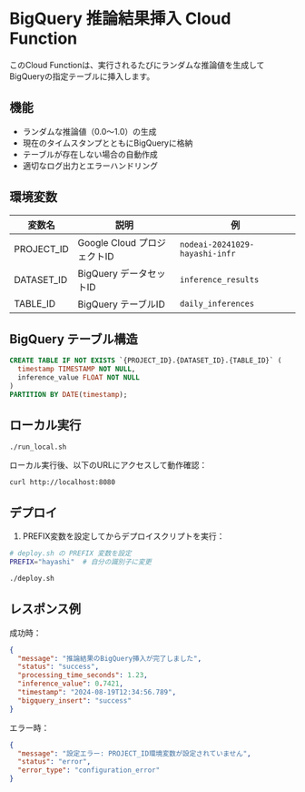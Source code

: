 # BigQuery 推論結果挿入 Cloud Function

このCloud Functionは、実行されるたびにランダムな推論値を生成してBigQueryの指定テーブルに挿入します。

## 機能

- ランダムな推論値（0.0～1.0）の生成
- 現在のタイムスタンプとともにBigQueryに格納
- テーブルが存在しない場合の自動作成
- 適切なログ出力とエラーハンドリング

## 環境変数

| 変数名 | 説明 | 例 |
|--------|------|---|
| PROJECT_ID | Google Cloud プロジェクトID | `nodeai-20241029-hayashi-infr` |
| DATASET_ID | BigQuery データセットID | `inference_results` |
| TABLE_ID | BigQuery テーブルID | `daily_inferences` |

## BigQuery テーブル構造

```sql
CREATE TABLE IF NOT EXISTS `{PROJECT_ID}.{DATASET_ID}.{TABLE_ID}` (
  timestamp TIMESTAMP NOT NULL,
  inference_value FLOAT NOT NULL
)
PARTITION BY DATE(timestamp);
```

## ローカル実行

```bash
./run_local.sh
```

ローカル実行後、以下のURLにアクセスして動作確認：
```
curl http://localhost:8080
```

## デプロイ

1. PREFIX変数を設定してからデプロイスクリプトを実行：
```bash
# deploy.sh の PREFIX 変数を設定
PREFIX="hayashi"  # 自分の識別子に変更

./deploy.sh
```

## レスポンス例

成功時：
```json
{
  "message": "推論結果のBigQuery挿入が完了しました",
  "status": "success",
  "processing_time_seconds": 1.23,
  "inference_value": 0.7421,
  "timestamp": "2024-08-19T12:34:56.789",
  "bigquery_insert": "success"
}
```

エラー時：
```json
{
  "message": "設定エラー: PROJECT_ID環境変数が設定されていません",
  "status": "error",
  "error_type": "configuration_error"
}
```